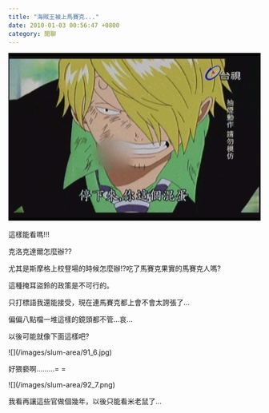 ```yaml
---
title: "海賊王被上馬賽克..."
date: 2010-01-03 00:56:47 +0800
category: 閒聊
---
```



![](/images/slum-area/90_0.jpg)
<p>這樣能看嗎!!!</p><p>克洛克達爾怎麼辦??</p><p>尤其是斯摩格上校豋場的時候怎麼辦!?吃了馬賽克果實的馬賽克人嗎?</p><p>這種掩耳盜鈴的政策是不可行的。</p><p>只打標語我還能接受，現在連馬賽克都上會不會太誇張了...</p><p>偏偏八點檔一堆這樣的鏡頭都不管...哀...</p><p>以後可能就像下面這樣吧?</p>
![](/images/slum-area/91_6.jpg)
<p>好猥褻啊.........= =</p>
![](/images/slum-area/92_7.png)
<p>我看再讓這些官做個幾年，以後只能看米老鼠了...</p><p>&nbsp;</p>
